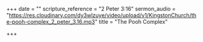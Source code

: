 +++
date = ""
scripture_reference = "2 Peter 3:16"
sermon_audio = "https://res.cloudinary.com/dy3wlzuye/video/upload/v1/KingstonChurch/the-pooh-complex_2_peter_3.16.mp3"
title = "The Pooh Complex"

+++
